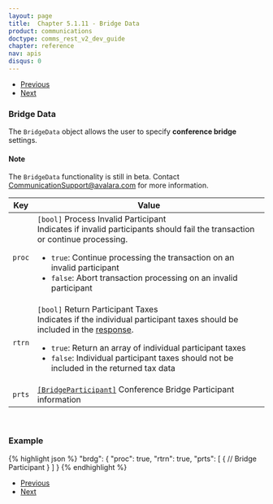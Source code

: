 ```yaml
---
layout: page
title:  Chapter 5.1.11 - Bridge Data
product: communications
doctype: comms_rest_v2_dev_guide
chapter: reference
nav: apis
disqus: 0
---
```


<ul class="pager">
  <li class="previous"><a href="/communications/dev-guide_rest_v2/reference/tax-bracket/"><i class="glyphicon glyphicon-chevron-left"></i>Previous</a></li>
  <li class="next"><a href="/communications/dev-guide_rest_v2/reference/bridge-participant/">Next<i class="glyphicon glyphicon-chevron-right"></i></a></li>
</ul>

<h3>Bridge Data</h3>

The <code>BridgeData</code> object allows the user to specify <b>conference bridge</b> settings.

<h4>Note</h4>
The <code>BridgeData</code> functionality is still in beta.  Contact <a class="dev-guide-link" href="mailto:CommunicationSupport@avalara.com">CommunicationSupport@avalara.com</a> for more information.

<div class="mobile-table">
  <table class="styled-table">
    <thead>
      <tr>
        <th>Key</th>
        <th>Value</th>
      </tr>
    </thead>
    <tbody>
      <tr>
        <td><code>proc</code></td>
        <td><code>[bool]</code> Process Invalid Participant
          <br/>
          Indicates if invalid participants should fail the transaction or continue processing.
          <ul class="dev-guide-list">
            <li><code>true</code>: Continue processing the transaction on an invalid participant</li>
            <li><code>false</code>: Abort transaction processing on an invalid participant</li>
          </ul>
        </td>
      </tr>
      <tr>
        <td><code>rtrn</code></td>
        <td><code>[bool]</code> Return Participant Taxes 
          <br/>
          Indicates if the individual participant taxes should be included in the <a class="dev-guide-link" href="/communications/dev-guide_rest_v2/reference/calc-taxes-response/">response</a>.
          <ul class="dev-guide-list">
            <li><code>true</code>: Return an array of individual participant taxes</li>
            <li><code>false</code>: Individual participant taxes should not be included in the returned tax data</li>
          </ul>
        </td>
      </tr>
      <tr>
        <td><code>prts</code></td>
        <td><a class="dev-guide-link" href="/communications/dev-guide_rest_v2/reference/bridge-participant/"><code>[BridgeParticipant]</code></a> Conference Bridge Participant information</td>
      </tr>
    </tbody>
  </table>
</div>
<br>

<h3>Example</h3>

{% highlight json %}
"brdg": {
  "proc": true,
  "rtrn": true,
  "prts": [
    {
      // Bridge Participant
    }
  ]
}
{% endhighlight %}

<ul class="pager">
  <li class="previous"><a href="/communications/dev-guide_rest_v2/reference/tax-bracket/"><i class="glyphicon glyphicon-chevron-left"></i>Previous</a></li>
  <li class="next"><a href="/communications/dev-guide_rest_v2/reference/bridge-participant/">Next<i class="glyphicon glyphicon-chevron-right"></i></a></li>
</ul>